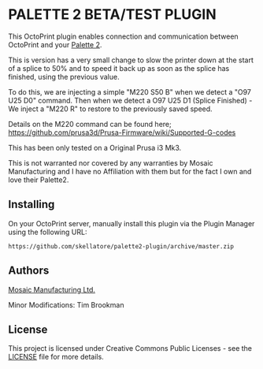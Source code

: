 # PALETTE 2 BETA/TEST PLUGIN

This OctoPrint plugin enables connection and communication between OctoPrint and your [Palette 2](https://www.mosaicmfg.com/products/palette-2).

This is version has a very small change to slow the printer down at the start of a splice to 50% and to speed it back up as soon as the splice has finished, using the previous value.

To do this, we are injecting a simple "M220 S50 B"  when we detect a "O97 U25 D0" command.
Then when we detect a O97 U25 D1 (Splice Finished) - We inject a "M220 R" to restore to the previously saved speed.

Details on the M220 command can be found here;
https://github.com/prusa3d/Prusa-Firmware/wiki/Supported-G-codes

This has been only tested on a Original Prusa i3 Mk3.

This is not warranted nor covered by any warranties by Mosaic Manufacturing and I have no Affiliation with them but for the fact I own and love their Palette2.

## Installing

On your OctoPrint server, manually install this plugin via the Plugin Manager using the following URL:

`https://github.com/skellatore/palette2-plugin/archive/master.zip`


## Authors

[Mosaic Manufacturing Ltd.](https://www.mosaicmfg.com/)

Minor Modifications: Tim Brookman

## License

This project is licensed under Creative Commons Public Licenses - see the [LICENSE](https://gitlab.com/mosaic-mfg/canvas-plugin/blob/master/LICENSE) file for more details.
